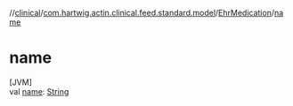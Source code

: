 //[clinical](../../../index.md)/[com.hartwig.actin.clinical.feed.standard.model](../index.md)/[EhrMedication](index.md)/[name](name.md)

# name

[JVM]\
val [name](name.md): [String](https://kotlinlang.org/api/latest/jvm/stdlib/kotlin/-string/index.html)
